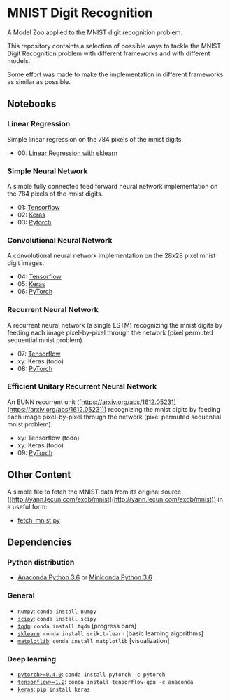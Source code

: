 # MNIST Digit Recognition

A Model Zoo applied to the MNIST digit recognition problem.

This repository containts a selection of possible ways to tackle the MNIST Digit Recognition problem with
different frameworks and with different models.

Some effort was made to make the implementation in different frameworks as similar as possible.


## Notebooks

### Linear Regression
Simple linear regression on the 784 pixels of the mnist digits.
* 00: [Linear Regression with sklearn](00_sklearn_linear_model.ipynb)

### Simple Neural Network
A simple fully connected feed forward neural network implementation on the 784 pixels of the mnist digits.
* 01: [Tensorflow](01_tensorflow_fcnn.ipynb)
* 02: [Keras](02_keras_fcnn.ipynb)
* 03: [Pytorch](03_pytorch_fcnn.ipynb)

### Convolutional Neural Network
A convolutional neural network implementation on the 28x28 pixel mnist digit images.
* 04: [Tensorflow](04_tensorflow_cnn.ipynb)
* 05: [Keras](05_keras_cnn.ipynb)
* 06: [PyTorch](06_pytorch_cnn.ipynb)

### Recurrent Neural Network
A recurrent neural network (a single LSTM) recognizing the mnist digits by feeding each image pixel-by-pixel through
the network (pixel permuted sequential mnist problem).
* 07: [Tensorflow](07_tensorflow_rnn.ipynb)
* xy: Keras (todo)
* 08: [PyTorch](08_pytorch_rnn.ipynb)

### Efficient Unitary Recurrent Neural Network
An EUNN recurrent unit ([https://arxiv.org/abs/1612.05231](https://arxiv.org/abs/1612.05231)) recognizing the mnist digits by feeding each image pixel-by-pixel through the network (pixel permuted sequential mnist problem). 
* xy: Tensorflow (todo)
* xy: Keras (todo)
* 09: [PyTorch](09_pytorch_eurnn.ipynb)


## Other Content
A simple file to fetch the MNIST data from its original source ([http://yann.lecun.com/exdb/mnist](http://yann.lecun.com/exdb/mnist)) in a useful form:
* [fetch_mnist.py](fetch_mnist.py)


## Dependencies

### Python distribution
* [Anaconda Python 3.6](https://www.anaconda.com/download) or [Miniconda Python 3.6](https://conda.io/miniconda.html)

### General
* [`numpy`](http://www.numpy.org/): `conda install numpy`
* [`scipy`](http://www.scipy.org/): `conda install scipy`
* [`tqdm`](https://pypi.python.org/pypi/tqdm): `conda install tqdm` [progress bars]
* [`sklearn`](http://scikit-learn.org/): `conda install scikit-learn` [basic learning algorithms]
* [`matplotlib`](http://matplotlib.org/): `conda install matplotlib` [visualization]

### Deep learning
* [`pytorch>=0.4.0`](http://pytorch.org/): `conda install pytorch -c pytorch`
* [`tensorflow>=1.2`](http://www.tensorflow.org/): `conda install tensorflow-gpu -c anaconda`
* [`keras`](http://keras.io/): `pip install keras`
